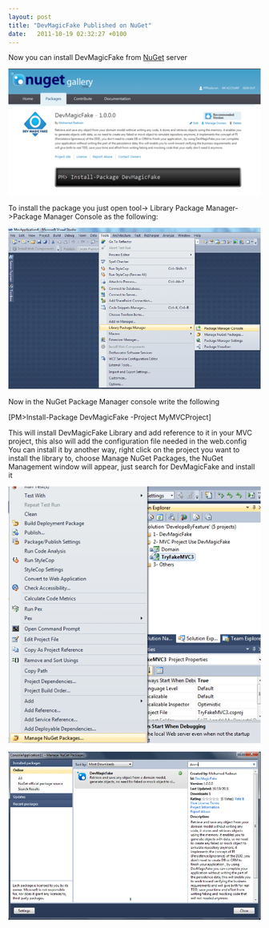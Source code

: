 ```yaml
---
layout: post
title: "DevMagicFake Published on NuGet"
date:   2011-10-19 02:32:27 +0100
---
```


Now you can install DevMagicFake from
[NuGet](http://nuget.org/ "NuGet website") server

[![DevMagicFake on NuGet website](/assets/img/2011/10/DevMagicFake-on-NuGet-website-1024x514.png)](http://nuget.org/List/Packages/DevMagicFake) 

To install the package you just open tool-\> Library Package Manager-\>Package
Manager Console as the following: 

[![Open NuGet Console](/assets/img/2011/10/Open-NuGet-Console.png)](/assets/img/2011/10/Open-NuGet-Console.png)

Now in the NuGet Package Manager console write the following

[PM\>Install-Package DevMagicFake -Project MyMVCProject]

This will install DevMagicFake Library and add reference to it in your
MVC project, this also will add the configuration file needed in the
web.config You can install it by another way, right click on the project
you want to install the library to, choose Manage NuGet Packages, the
NuGet Management window will appear, just search for DevMagicFake and
install it 

[![Open NuGet Manage Packages](/assets/img/2011/10/Open-NuGet-Manage-Packages.png)](/assets/img/2011/10/Open-NuGet-Manage-Packages.png)

[![Manage NuGet Packages](/assets/img/2011/10/Manage-NuGet-Packages.png)](/assets/img/2011/10/Manage-NuGet-Packages.png)

